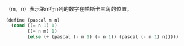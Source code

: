 （m，n）表示第m行n列的数字在帕斯卡三角的位置。
```scheme
(define (pascal m n)
  (cond ((= n 1) 1)
        ((= n m) 1)
        (else (+ (pascal (- m 1) (- n 1)) (pascal (- m 1) n)))))
```

